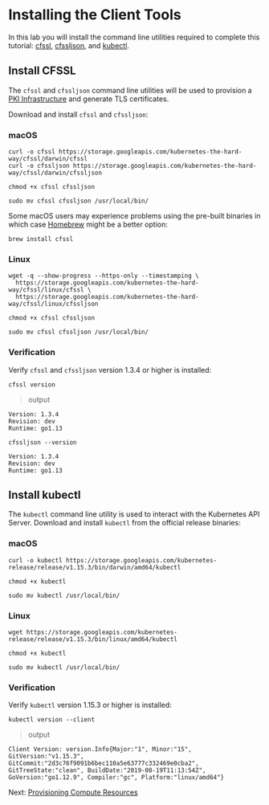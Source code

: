 # Installing the Client Tools

In this lab you will install the command line utilities required to complete this tutorial: [cfssl](https://github.com/cloudflare/cfssl), [cfssljson](https://github.com/cloudflare/cfssl), and [kubectl](https://kubernetes.io/docs/tasks/tools/install-kubectl).


## Install CFSSL

The `cfssl` and `cfssljson` command line utilities will be used to provision a [PKI Infrastructure](https://en.wikipedia.org/wiki/Public_key_infrastructure) and generate TLS certificates.

Download and install `cfssl` and `cfssljson`:

### macOS

```
curl -o cfssl https://storage.googleapis.com/kubernetes-the-hard-way/cfssl/darwin/cfssl
curl -o cfssljson https://storage.googleapis.com/kubernetes-the-hard-way/cfssl/darwin/cfssljson
```

```
chmod +x cfssl cfssljson
```

```
sudo mv cfssl cfssljson /usr/local/bin/
```

Some macOS users may experience problems using the pre-built binaries in which case [Homebrew](https://brew.sh) might be a better option:

```
brew install cfssl
```

### Linux

```
wget -q --show-progress --https-only --timestamping \
  https://storage.googleapis.com/kubernetes-the-hard-way/cfssl/linux/cfssl \
  https://storage.googleapis.com/kubernetes-the-hard-way/cfssl/linux/cfssljson
```

```
chmod +x cfssl cfssljson
```

```
sudo mv cfssl cfssljson /usr/local/bin/
```

### Verification

Verify `cfssl` and `cfssljson` version 1.3.4 or higher is installed:

```
cfssl version
```

> output

```
Version: 1.3.4
Revision: dev
Runtime: go1.13
```

```
cfssljson --version
```
```
Version: 1.3.4
Revision: dev
Runtime: go1.13
```

## Install kubectl

The `kubectl` command line utility is used to interact with the Kubernetes API Server. Download and install `kubectl` from the official release binaries:

### macOS

```
curl -o kubectl https://storage.googleapis.com/kubernetes-release/release/v1.15.3/bin/darwin/amd64/kubectl
```

```
chmod +x kubectl
```

```
sudo mv kubectl /usr/local/bin/
```

### Linux

```
wget https://storage.googleapis.com/kubernetes-release/release/v1.15.3/bin/linux/amd64/kubectl
```

```
chmod +x kubectl
```

```
sudo mv kubectl /usr/local/bin/
```

### Verification

Verify `kubectl` version 1.15.3 or higher is installed:

```
kubectl version --client
```

> output

```
Client Version: version.Info{Major:"1", Minor:"15", GitVersion:"v1.15.3", GitCommit:"2d3c76f9091b6bec110a5e63777c332469e0cba2", GitTreeState:"clean", BuildDate:"2019-08-19T11:13:54Z", GoVersion:"go1.12.9", Compiler:"gc", Platform:"linux/amd64"}
```

Next: [Provisioning Compute Resources](03-compute-resources.md)
